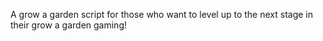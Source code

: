 A grow a garden script for those who want to level up to the next stage in their grow a garden gaming!

